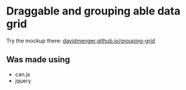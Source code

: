 # Draggable and grouping able data grid

Try the mockup there: [davidmenger.github.io/grouping-grid](http://davidmenger.github.io/grouping-grid/)

## Was made using

- can.js
- jquery

